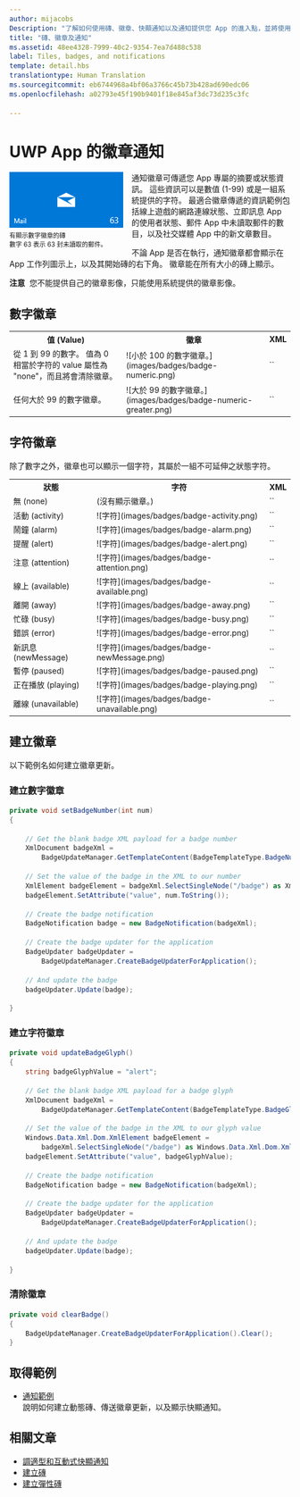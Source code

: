 ```yaml
---
author: mijacobs
Description: "了解如何使用磚、徽章、快顯通知以及通知提供您 App 的進入點，並將使用者維持在最新狀態。"
title: "磚、徽章及通知"
ms.assetid: 48ee4328-7999-40c2-9354-7ea7d488c538
label: Tiles, badges, and notifications
template: detail.hbs
translationtype: Human Translation
ms.sourcegitcommit: eb6744968a4bf06a3766c45b73b428ad690edc06
ms.openlocfilehash: a02793e45f190b9401f18e845af3dc73d235c3fc

---
```

# UWP App 的徽章通知

<link rel="stylesheet" href="https://az835927.vo.msecnd.net/sites/uwp/Resources/css/custom.css"> 

<div style="float:left; font-size:80%; text-align:left; margin: 0px 15px 15px 0px;">
<img src="images/badge-example.png" alt="A tile with a numeric badge displaying the number 63 to indicate 63 unread mails." style="padding-bottom:0.0em; margin-bottom: 2px" /><br/>有顯示數字徽章的磚<br/> 數字 63 表示 63 封未讀取的郵件。</div>

通知徽章可傳遞您 App 專屬的摘要或狀態資訊。 這些資訊可以是數值 (1-99) 或是一組系統提供的字符。 最適合徽章傳遞的資訊範例包括線上遊戲的網路連線狀態、立即訊息 App 的使用者狀態、郵件 App 中未讀取郵件的數目，以及社交媒體 App 中的新文章數目。 

不論 App 是否在執行，通知徽章都會顯示在 App 工作列圖示上，以及其開始磚的右下角。 徽章能在所有大小的磚上顯示。  

**注意**  您不能提供自己的徽章影像，只能使用系統提供的徽章影像。

## 數字徽章

<table>
    <tr>
        <th>值 (Value)</th>
        <th>徽章</th>
        <th>XML</th>
    </tr>
    <tr>
        <td>從 1 到 99 的數字。 值為 0 相當於字符的 value 屬性為 "none"，而且將會清除徽章。</td>
        <td>![小於 100 的數字徽章。](images/badges/badge-numeric.png)</td>
        <td>`<badge value="1"/>`</td>
    </tr>
    <tr>
        <td>任何大於 99 的數字徽章。</td>
        <td>![大於 99 的數字徽章。](images/badges/badge-numeric-greater.png)</td></td>
        <td>`<badge value="100"/>`</td>
    </tr>    
</table>

## 字符徽章
除了數字之外，徽章也可以顯示一個字符，其屬於一組不可延伸之狀態字符。 

<table>
<tr>
    <th>狀態</th>
    <th>字符</th>
    <th>XML</th>
</tr>
<tr>
    <td>無 (none)</td>
    <td>(沒有顯示徽章。)</td>
    <td>`<badge value="none"/>`</td>
</tr>
<tr>
    <td>活動 (activity)</td>
    <td>![字符](images/badges/badge-activity.png)</td>
    <td>`<badge value="activity"/>`</td>
</tr>
<tr>
    <td>鬧鐘 (alarm)</td>
    <td>![字符](images/badges/badge-alarm.png)</td>
    <td>`<badge value="alarm"/>`</td>
</tr>
<tr>
    <td>提醒 (alert)</td>
    <td>![字符](images/badges/badge-alert.png)</td>
    <td>`<badge value="alert"/>`</td>
</tr>
<tr>
    <td>注意 (attention)</td>
    <td>![字符](images/badges/badge-attention.png)</td>
    <td>`<badge value="attention"/>`</td>
</tr>
<tr>
    <td>線上 (available)</td>
    <td>![字符](images/badges/badge-available.png)</td>
    <td>`<badge value="available"/>`</td>
</tr>
<tr>
    <td>離開 (away)</td>
    <td>![字符](images/badges/badge-away.png)</td>
    <td>`<badge value="away"/>`</td>
</tr>
<tr>
    <td>忙碌 (busy)</td>
    <td>![字符](images/badges/badge-busy.png)</td>
    <td>`<badge value="busy"/>`</td>
</tr>
<tr>
    <td>錯誤 (error)</td>
    <td>![字符](images/badges/badge-error.png)</td>
    <td>`<badge value="error"/>`</td>
</tr>
<tr>
    <td>新訊息 (newMessage)</td>
    <td>![字符](images/badges/badge-newMessage.png)</td>
    <td>`<badge value="newMessage"/>`</td>
</tr>
<tr>
    <td>暫停 (paused)</td>
    <td>![字符](images/badges/badge-paused.png)</td>
    <td>`<badge value="paused"/>`</td>
</tr>
<tr>
    <td>正在播放 (playing)</td>
    <td>![字符](images/badges/badge-playing.png)</td>
    <td>`<badge value="playing"/>`</td>
</tr>
<tr>
    <td>離線 (unavailable)</td>
    <td>![字符](images/badges/badge-unavailable.png)</td>
    <td>`<badge value="unavailable"/>`</td>
</tr>
</table>

## 建立徽章

以下範例名如何建立徽章更新。

### 建立數字徽章

````csharp
private void setBadgeNumber(int num)
{

    // Get the blank badge XML payload for a badge number
    XmlDocument badgeXml = 
        BadgeUpdateManager.GetTemplateContent(BadgeTemplateType.BadgeNumber);

    // Set the value of the badge in the XML to our number
    XmlElement badgeElement = badgeXml.SelectSingleNode("/badge") as XmlElement;
    badgeElement.SetAttribute("value", num.ToString());

    // Create the badge notification
    BadgeNotification badge = new BadgeNotification(badgeXml);

    // Create the badge updater for the application
    BadgeUpdater badgeUpdater = 
        BadgeUpdateManager.CreateBadgeUpdaterForApplication();

    // And update the badge
    badgeUpdater.Update(badge);

}
````

### 建立字符徽章
````csharp
private void updateBadgeGlyph()
{
    string badgeGlyphValue = "alert";

    // Get the blank badge XML payload for a badge glyph
    XmlDocument badgeXml = 
        BadgeUpdateManager.GetTemplateContent(BadgeTemplateType.BadgeGlyph);

    // Set the value of the badge in the XML to our glyph value
    Windows.Data.Xml.Dom.XmlElement badgeElement = 
        badgeXml.SelectSingleNode("/badge") as Windows.Data.Xml.Dom.XmlElement;
    badgeElement.SetAttribute("value", badgeGlyphValue);

    // Create the badge notification
    BadgeNotification badge = new BadgeNotification(badgeXml);

    // Create the badge updater for the application
    BadgeUpdater badgeUpdater = 
        BadgeUpdateManager.CreateBadgeUpdaterForApplication();

    // And update the badge
    badgeUpdater.Update(badge);

}
````

### 清除徽章

````csharp
private void clearBadge()
{
    BadgeUpdateManager.CreateBadgeUpdaterForApplication().Clear();
}
````

## 取得範例

* [通知範例](https://github.com/Microsoft/Windows-universal-samples/blob/master/Samples/Notifications)<br/> 說明如何建立動態磚、傳送徽章更新，以及顯示快顯通知。 

## 相關文章

* [調適型和互動式快顯通知](tiles-and-notifications-adaptive-interactive-toasts.md)
* [建立磚](tiles-and-notifications-creating-tiles.md)
* [建立彈性磚](tiles-and-notifications-create-adaptive-tiles.md)


<!--HONumber=Aug16_HO3-->


